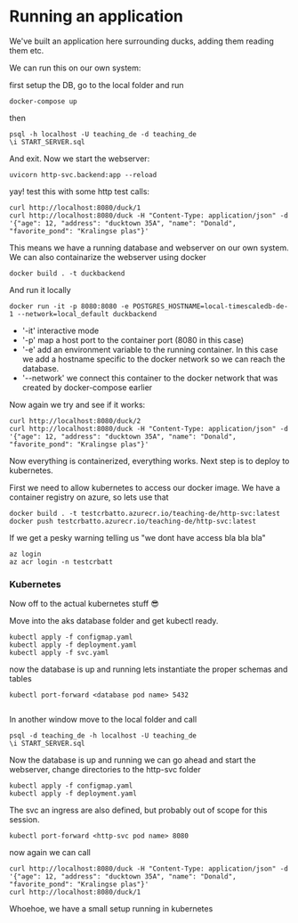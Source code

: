 # Running an application

We've built an application here surrounding ducks, adding them reading them etc.

We can run this on our own system:

first setup the DB, go to the local folder and run

```shell
docker-compose up
```

then 

```shell
psql -h localhost -U teaching_de -d teaching_de
\i START_SERVER.sql
```

And exit. Now we start the webserver:


```shell
uvicorn http-svc.backend:app --reload
```

yay! test this with some http test calls:

```shell
curl http://localhost:8080/duck/1
curl http://localhost:8080/duck -H "Content-Type: application/json" -d '{"age": 12, "address": "ducktown 35A", "name": "Donald", "favorite_pond": "Kralingse plas"}'
```

This means we have a running database and webserver on our own system. We can also containarize the webserver using docker

```shell
docker build . -t duckbackend
```

And run it locally 

```shell
docker run -it -p 8080:8080 -e POSTGRES_HOSTNAME=local-timescaledb-de-1 --network=local_default duckbackend
```

- '-it' interactive mode
- '-p' map a host port to the container port (8080 in this case)
- '-e' add an environment variable to the running container. In this case we add a hostname specific to the docker 
network so we can reach the database. 
- '--network' we connect this container to the docker network that was created by docker-compose earlier

Now again we try and see if it works:

```shell
curl http://localhost:8080/duck/2
curl http://localhost:8080/duck -H "Content-Type: application/json" -d '{"age": 12, "address": "ducktown 35A", "name": "Donald", "favorite_pond": "Kralingse plas"}'
```

Now everything is containerized, everything works. Next step is to deploy to kubernetes.

First we need to allow kubernetes to access our docker image. We have a container registry on azure, so lets use that

```shell
docker build . -t testcrbatto.azurecr.io/teaching-de/http-svc:latest
docker push testcrbatto.azurecr.io/teaching-de/http-svc:latest 
```

If we get a pesky warning telling us "we dont have access bla bla bla"

```shell
az login
az acr login -n testcrbatt
```
### Kubernetes

Now off to the actual kubernetes stuff &#128526;

Move into the aks database folder and get kubectl ready. 

```shell
kubectl apply -f configmap.yaml
kubectl apply -f deployment.yaml
kubectl apply -f svc.yaml
```

now the database is up and running lets instantiate the proper schemas and tables

```shell
kubectl port-forward <database pod name> 5432
 
```
In another window move to the local folder and call

```shell
psql -d teaching_de -h localhost -U teaching_de
\i START_SERVER.sql
```

Now the database is up and running we can go ahead and start the webserver, change directories to the http-svc folder

```shell
kubectl apply -f configmap.yaml
kubectl apply -f deployment.yaml
```

The svc an ingress are also defined, but probably out of scope for this session. 

```shell
kubectl port-forward <http-svc pod name> 8080
```

now again we can call 

```shell
curl http://localhost:8080/duck -H "Content-Type: application/json" -d '{"age": 12, "address": "ducktown 35A", "name": "Donald", "favorite_pond": "Kralingse plas"}'
curl http://localhost:8080/duck/1
```

Whoehoe, we have a small setup running in kubernetes 